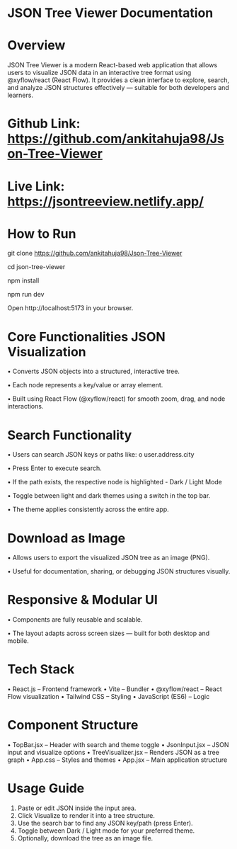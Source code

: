 # JSON Tree Viewer Documentation

# Overview

JSON Tree Viewer is a modern React-based web application that allows users to visualize JSON data in an interactive tree format using @xyflow/react (React Flow).
It provides a clean interface to explore, search, and analyze JSON structures effectively — suitable for both developers and learners.

# Github Link: https://github.com/ankitahuja98/Json-Tree-Viewer

# Live Link: https://jsontreeview.netlify.app/

# How to Run

git clone https://github.com/ankitahuja98/Json-Tree-Viewer

cd json-tree-viewer

npm install

npm run dev

Open http://localhost:5173 in your browser.

# Core Functionalities JSON Visualization

• Converts JSON objects into a structured, interactive tree.

• Each node represents a key/value or array element.

• Built using React Flow (@xyflow/react) for smooth zoom, drag, and node interactions.

# Search Functionality

• Users can search JSON keys or paths like:
o user.address.city

• Press Enter to execute search.

• If the path exists, the respective node is highlighted - Dark / Light Mode

• Toggle between light and dark themes using a switch in the top bar.

• The theme applies consistently across the entire app.

# Download as Image

• Allows users to export the visualized JSON tree as an image (PNG).

• Useful for documentation, sharing, or debugging JSON structures visually.

# Responsive & Modular UI

• Components are fully reusable and scalable.

• The layout adapts across screen sizes — built for both desktop and mobile.

# Tech Stack

• React.js – Frontend framework
• Vite – Bundler
• @xyflow/react – React Flow visualization
• Tailwind CSS – Styling
• JavaScript (ES6) – Logic

# Component Structure

• TopBar.jsx – Header with search and theme toggle
• JsonInput.jsx – JSON input and visualize options
• TreeVisualizer.jsx – Renders JSON as a tree graph
• App.css – Styles and themes
• App.jsx – Main application structure

# Usage Guide

1. Paste or edit JSON inside the input area.
2. Click Visualize to render it into a tree structure.
3. Use the search bar to find any JSON key/path (press Enter).
4. Toggle between Dark / Light mode for your preferred theme.
5. Optionally, download the tree as an image file.
